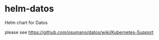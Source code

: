 # helm-datos
Helm chart for Datos

please see https://github.com/osumano/datos/wiki/Kubernetes-Support 
